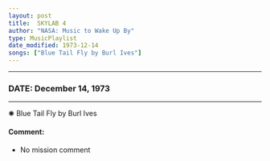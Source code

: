 ```yaml
---
layout: post
title:  SKYLAB 4
author: "NASA: Music to Wake Up By"
type: MusicPlaylist
date_modified: 1973-12-14
songs: ["Blue Tail Fly by Burl Ives"]
---
```


----
### DATE: December 14, 1973
----
✺ Blue Tail Fly by Burl Ives

#### Comment:
* No mission comment



<br/>
<center>
	<a target="_blank"
	   href="https://twitter.com/intent/tweet?hashtags=Space,NASA,Playlist,NASAWakeupCalls,SpaceProgram&text={{ page.author}}, '{{ page.songs.first }}' {{ page.title }}, {{ page.date | date: '%B %d, %Y' }}. {{ site.url }}{{ page.url }}&via=nasawakeupcalls"><i class="fab fa-twitter" alt="Tweet this page" style="font-size: 1.3em;"></i></a>
	&nbsp; 	<i class="fas fa-user-astronaut" style="font-size: 1.5em;"></i> &nbsp;
    <a type="amzn" search="'Blue Tail Fly by Burl Ives'" category="popular music">
    <i class="fab fa-amazon" style="font-size: 1.3em;"></i></a>
</center>
